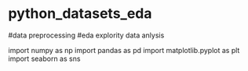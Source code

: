 # python_datasets_eda

#data preprocessing 
#eda explority data  anlysis

import numpy as np
import pandas as pd
import matplotlib.pyplot as plt
import seaborn as sns

